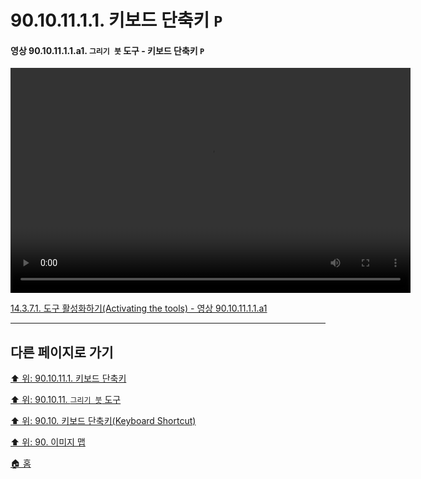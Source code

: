 # 90.10.11.1.1. 키보드 단축키 `P`

<a id="90-10-11-01-01-a1"></a>

#### 영상 90.10.11.1.1.a1. `그리기 붓` 도구 - 키보드 단축키 `P`
<video controls="controls" width="640" height="360" src="https://github.com/wonder13662/gimp/assets/15767104/54d8667c-1000-4dae-a8a8-de0793ce81aa"></video>

[14.3.7.1. 도구 활성화하기(Activating the tools) - 영상 90.10.11.1.1.a1](./14-03-07-01-activating_the_tool.md#90-10-11-01-01-a1)

***

## 다른 페이지로 가기

[⬆️ 위: 90.10.11.1. 키보드 단축키](./90-10-11-01-00-keyboard_shortcut.md)

[⬆️ 위: 90.10.11. `그리기 붓` 도구](./90-10-11-00-paintbrush.md)

[⬆️ 위: 90.10. 키보드 단축키(Keyboard Shortcut)](./90-10-00-keyboard_shortcut.md)

[⬆️ 위: 90. 이미지 맵](./90-00-image-map.md)

[🏠 홈](./00-home.md)